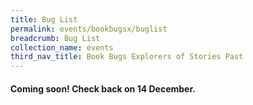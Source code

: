 ```yaml
---
title: Bug List
permalink: events/bookbugsx/buglist
breadcrumb: Bug List
collection_name: events
third_nav_title: Book Bugs Explorers of Stories Past
---
```


#### Coming soon! Check back on 14 December.
